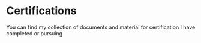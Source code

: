 # Certifications
You can find my collection of documents and material for certification I have completed or pursuing 
